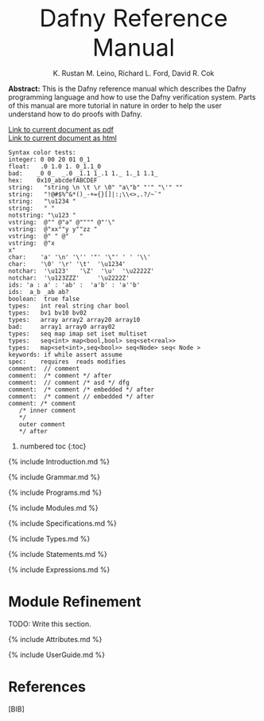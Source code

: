<link rel="stylesheet" href="../assets/main.css">
<script src="https://cdn.mathjax.org/mathjax/latest/MathJax.js?config=TeX-AMS-MML_HTMLorMML" type="text/javascript"></script>

<font size="+4"><p style="text-align: center;">Dafny Reference Manual</p></font> <!-- PDFOMIT -->
<p style="text-align: center;">K. Rustan M. Leino, Richard L. Ford, David R. Cok</p> <!-- PDFOMIT -->
<p style="text-align: center;"><script> document.write(new Date(document.lastModified)); </script></p> <!-- PDFOMIT -->

<!--PDF NEWPAGE-->

**Abstract:** 
This is the Dafny reference manual which describes the Dafny programming
language and how to use the Dafny verification system.
Parts of this manual are more tutorial in nature in order to help the
user understand how to do proofs with Dafny.

[Link to current document as pdf](https://dafny-lang.github.io/dafny/DafnyReferenceManual/DafnyRef.pdf)<br/>
[Link to current document as html](https://dafny-lang.github.io/dafny/DafnyReferenceManual/DafnyRef)

```dafny
Syntax color tests:
integer: 0 00 20 01 0_1
float:   .0 1.0 1. 0_1.1_0
bad:    _0 0_  _.0 _1.1 1_.1 1._ 1._1 1.1_
hex:    0x10_abcdefABCDEF
string:   "string \n \t \r \0" "a\"b" "'" "\'" ""
string:   "!@#$%^&*()_-+={}[]|:;\\<>,.?/~`"
string:   "\u1234 "
string:   "	"
notstring: "\u123 "
vstring:  @"" @"a" @"""" @"'\"
vstring:  @"xx""y y""zz " 
vstring:  @" " @"	"
vstring:  @"x
x"
char:    'a' '\n' '\'' '"' '\"' ' ' '\\'
char:    '\0' '\r' '\t'  '\u1234'
notchar:  '\u123'   '\Z'  '\u'  '\u2222Z'
notchar:  '\u123ZZZ'     '\u2222Z'
ids: 'a : a' : 'ab' :  'a'b' : 'a''b'
ids:  a_b _ab ab?
boolean:  true false
types:   int real string char bool 
types:   bv1 bv10 bv02 
types:   array array2 array20 array10
bad:     array1 array0 array02
types:   seq map imap set iset multiset
types:   seq<int> map<bool,bool> seq<set<real>> 
types:   map<set<int>,seq<bool>> seq<Node> seq< Node >
keywords: if while assert assume
spec:    requires  reads modifies
comment:  // comment
comment:  /* comment */ after
comment:  // comment /* asd */ dfg
comment:  /* comment /* embedded */ after
comment:  /* comment // embedded */ after
comment: /* comment
   /* inner comment
   */
   outer comment
   */ after
```

<!--
Sample math B: $a \to b$ or 
<p style="text-align: center;">$$ a \to \pi $$</p>
 or \\( a \top \\) or \\[ a \to \pi \\] 
-->

1. numbered toc 
{:toc}

{% include Introduction.md %}

{% include Grammar.md %}

{% include Programs.md %}

{% include Modules.md %}

{% include Specifications.md %}

{% include Types.md %}

{% include Statements.md %}

{% include Expressions.md %}

# Module Refinement
TODO: Write this section.

{% include Attributes.md %}

{% include UserGuide.md %}

# References
[BIB]

